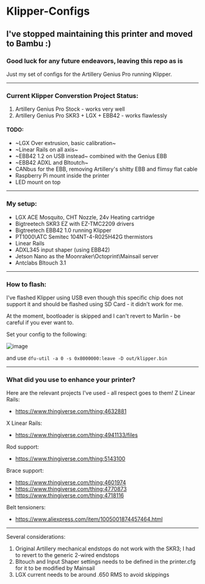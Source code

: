 # Klipper-Configs
## I've stopped maintaining this printer and moved to Bambu :)
### Good luck for any future endeavors, leaving this repo as is


Just my set of configs for the Artillery Genius Pro running Klipper.

---------------------------------------------------------------------------------

### Current Klipper Converstion Project Status:
1. Artillery Genius Pro Stock - works very well
2. Artillery Genius Pro SKR3 + LGX + EBB42 - works flawlessly 

#### TODO:
  - ~LGX Over extrusion, basic calibration~
  - ~Linear Rails on all axis~
  - ~EBB42 1.2 on USB instead~ combined with the Genius EBB
  - ~EBB42 ADXL and Bltoutch~
  - CANbus for the EBB, removing Artillery's shitty EBB and flimsy flat cable
  - Raspberry Pi mount inside the printer
  - LED mount on top

---------------------------------------------------------------------------------

### My setup:
- LGX ACE Mosquito, CHT Nozzle, 24v Heating cartridge
- Bigtreetech SKR3 EZ with EZ-TMC2209 drivers
- Bigtreetech EBB42 1.0 running Klipper
- PT1000\ATC Semitec 104NT-4-R025H42G thermistors
- Linear Rails
- ADXL345 input shaper (using EBB42)
- Jetson Nano as the Moonraker\Octoprint\Mainsail server
- Antclabs Bltouch 3.1
---------------------------------------------------------------------------------

### How to flash:
I've flashed Klipper using USB even though this specific chip does not support it and should be flashed using SD Card - it didn't work for me.

At the moment, bootloader is skipped and I can't revert to Marlin - be careful if you ever want to.

Set your config to the following:

![image](https://user-images.githubusercontent.com/23431860/178116003-bf4d2adb-9c7d-4dac-b93c-876c1bf98000.png)

and use `dfu-util -a 0 -s 0x8000000:leave -D out/klipper.bin`

---------------------------------------------------------------------------------

### What did you use to enhance your printer?
Here are the relevant projects I've used - all respect goes to them!
Z Linear Rails:
- https://www.thingiverse.com/thing:4632881

X Linear Rails:
- https://www.thingiverse.com/thing:4941133/files

Rod support:
- https://www.thingiverse.com/thing:5143100

Brace support:
- https://www.thingiverse.com/thing:4601974
- https://www.thingiverse.com/thing:4770873
- https://www.thingiverse.com/thing:4718116

Belt tensioners:
- https://www.aliexpress.com/item/1005001874457464.html

---------------------------------------------------------------------------------
Several considerations:
1. Original Artillery mechanical endstops do not work with the SKR3; I had to revert to the generic 2-wired endstops
2. Bltouch and Input Shaper settings needs to be defined in the printer.cfg for it to be modified by Mainsail
3. LGX current needs to be around .650 RMS to avoid skippings
